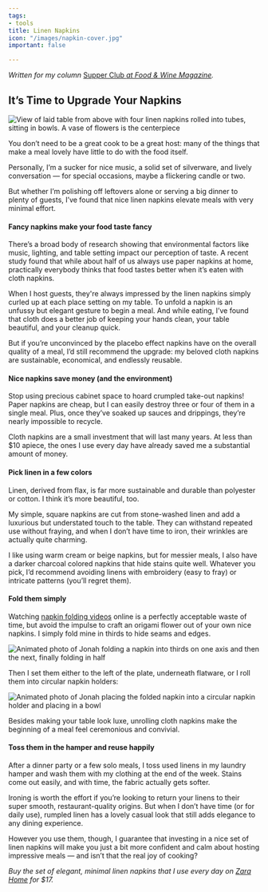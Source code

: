 ```yaml
---
tags:
- tools
title: Linen Napkins
icon: "/images/napkin-cover.jpg"
important: false

---
```

_Written for my column_ [Supper Club _at Food & Wine Magazine_](https://www.foodandwine.com/cooking-techniques/salmon-filets-sear-marinade-broil-supper-club)_._

## It’s Time to Upgrade Your Napkins

![View of laid table from above with four linen napkins rolled into tubes, sitting in bowls. A vase of flowers is the centerpiece](https://cdn-image.foodandwine.com/sites/default/files/jonah-reider-cloth-napkins-ft-blog1019.jpg)

You don’t need to be a great cook to be a great host: many of the things that make a meal lovely have little to do with the food itself.

Personally, I’m a sucker for nice music, a solid set of silverware, and lively conversation — for special occasions, maybe a flickering candle or two.

But whether I’m polishing off leftovers alone or serving a big dinner to plenty of guests, I’ve found that nice linen napkins elevate meals with very minimal effort.

#### Fancy napkins make your food taste fancy

There’s a broad body of research showing that environmental factors like music, lighting, and table setting impact our perception of taste. A recent study found that while about half of us always use paper napkins at home, practically everybody thinks that food tastes better when it’s eaten with cloth napkins.

When I host guests, they're always impressed by the linen napkins simply curled up at each place setting on my table. To unfold a napkin is an unfussy but elegant gesture to begin a meal. And while eating, I’ve found that cloth does a better job of keeping your hands clean, your table beautiful, and your cleanup quick.

But if you’re unconvinced by the placebo effect napkins have on the overall quality of a meal, I’d still recommend the upgrade: my beloved cloth napkins are sustainable, economical, and endlessly reusable.

#### Nice napkins save money (and the environment)

Stop using precious cabinet space to hoard crumpled take-out napkins! Paper napkins are cheap, but I can easily destroy three or four of them in a single meal. Plus, once they’ve soaked up sauces and drippings, they’re nearly impossible to recycle.

Cloth napkins are a small investment that will last many years. At less than $10 apiece, the ones I use every day have already saved me a substantial amount of money.

#### Pick linen in a few colors

Linen, derived from flax, is far more sustainable and durable than polyester or cotton. I think it’s more beautiful, too.

My simple, square napkins are cut from stone-washed linen and add a luxurious but understated touch to the table. They can withstand repeated use without fraying, and when I don’t have time to iron, their wrinkles are actually quite charming.

I like using warm cream or beige napkins, but for messier meals, I also have a darker charcoal colored napkins that hide stains quite well. Whatever you pick, I’d recommend avoiding linens with embroidery (easy to fray) or intricate patterns (you’ll regret them).

#### Fold them simply

Watching [napkin folding videos](https://www.youtube.com/watch?v=r7_YTnqP5uk "(opens new window)") online is a perfectly acceptable waste of time, but avoid the impulse to craft an origami flower out of your own nice napkins. I simply fold mine in thirds to hide seams and edges.

![Animated photo of Jonah folding a napkin into thirds on one axis and then the next, finally folding in half](https://media.giphy.com/media/eHGCIK4HqTAP1xYvMr/giphy.gif)

Then I set them either to the left of the plate, underneath flatware, or I roll them into circular napkin holders:

![Animated photo of Jonah placing the folded napkin into a circular napkin holder and placing in a bowl](https://media.giphy.com/media/SXlYCO2JAme0bajuwz/giphy.gif)

Besides making your table look luxe, unrolling cloth napkins make the beginning of a meal feel ceremonious and convivial.

#### Toss them in the hamper and reuse happily

After a dinner party or a few solo meals, I toss used linens in my laundry hamper and wash them with my clothing at the end of the week. Stains come out easily, and with time, the fabric actually gets softer.

Ironing is worth the effort if you’re looking to return your linens to their super smooth, restaurant-quality origins. But when I don’t have time (or for daily use), rumpled linen has a lovely casual look that still adds elegance to any dining experience.

However you use them, though, I guarantee that investing in a nice set of linen napkins will make you just a bit more confident and calm about hosting impressive meals — and isn’t that the real joy of cooking?

_Buy the set of elegant, minimal linen napkins that I use every day on_ [_Zara Home_](https://www.zarahome.com/us/washed-linen-napkin-(pack-of-2)-c0p301252265.html?colorId=507&srch=true "(opens new window)") _for $17._
